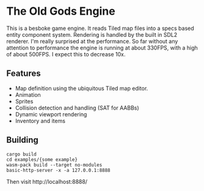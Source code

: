 # The Old Gods Engine

This is a besboke game engine. It reads Tiled map files into a specs based
entity component system. Rendering is handled by the built in SDL2 renderer.
I'm really surprised at the performance. So far without any attention to
performance the engine is running at about 330FPS, with a high of about 500FPS.
I expect this to decrease 10x.

## Features

* Map definition using the ubiquitous Tiled map editor.
* Animation
* Sprites
* Collision detection and handling (SAT for AABBs)
* Dynamic viewport rendering
* Inventory and items

## Building

```
cargo build
cd examples/{some example}
wasm-pack build --target no-modules
basic-http-server -x -a 127.0.0.1:8888
```

Then visit http://localhost:8888/
